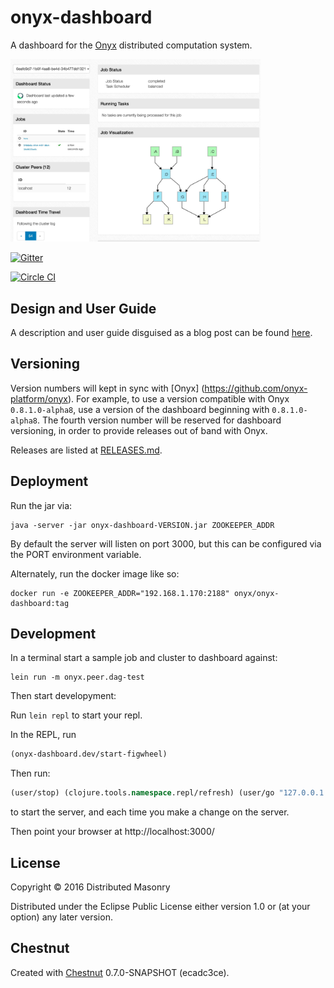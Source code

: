 # onyx-dashboard

A dashboard for the [Onyx](https://github.com/onyx-platform/onyx) distributed computation system.

<img src="doc/screenshot.jpg" width="400">

[![Gitter](https://badges.gitter.im/Join%20Chat.svg)](https://gitter.im/onyx-platform/onyx?utm_source=badge&utm_medium=badge&utm_campaign=pr-badge&utm_content=badge)

[![Circle CI](https://circleci.com/gh/onyx-platform/onyx-dashboard.svg?style=svg)](https://circleci.com/gh/onyx-platform/onyx-dashboard)

## Design and User Guide

A description and user guide disguised as a blog post can be found [here](http://lbradstreet.github.io/clojure/onyx/distributed-systems/2015/02/18/onyx-dashboard.html).

## Versioning

Version numbers will kept in sync with [Onyx]
(https://github.com/onyx-platform/onyx). For example, to use a version
compatible with Onyx `0.8.1.0-alpha8`, use a version of the dashboard beginning with
`0.8.1.0-alpha8`. The fourth version number will be reserved for dashboard versioning, in
order to provide releases out of band with Onyx.

Releases are listed at [RELEASES.md](RELEASES.md).

## Deployment

Run the jar via:
```
java -server -jar onyx-dashboard-VERSION.jar ZOOKEEPER_ADDR
```

By default the server will listen on port 3000, but this can be configured via the PORT environment variable.

Alternately, run the docker image like so:
```
docker run -e ZOOKEEPER_ADDR="192.168.1.170:2188" onyx/onyx-dashboard:tag
```

## Development

In a terminal start a sample job and cluster to dashboard against:
```
lein run -m onyx.peer.dag-test
```

Then start developyment:

Run `lein repl` to start your repl.

In the REPL, run
```clojure
(onyx-dashboard.dev/start-figwheel)
```

Then run:

```clojure
(user/stop) (clojure.tools.namespace.repl/refresh) (user/go "127.0.0.1:2188")
```
to start the server, and each time you make a change on the server.

Then point your browser at http://localhost:3000/

## License

Copyright © 2016 Distributed Masonry

Distributed under the Eclipse Public License either version 1.0 or (at your option) any later version.

## Chestnut

Created with [Chestnut](http://plexus.github.io/chestnut/) 0.7.0-SNAPSHOT (ecadc3ce).
